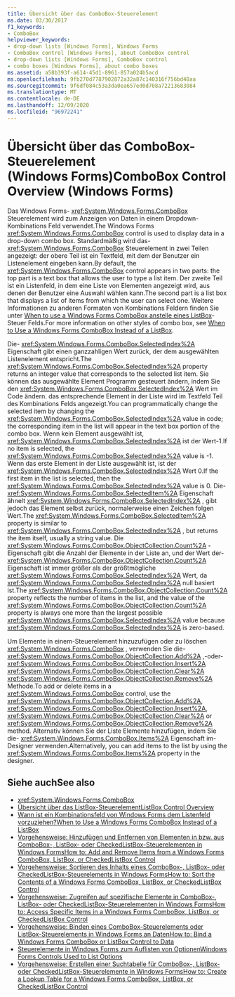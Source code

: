 ```yaml
---
title: Übersicht über das ComboBox-Steuerelement
ms.date: 03/30/2017
f1_keywords:
- ComboBox
helpviewer_keywords:
- drop-down lists [Windows Forms], Windows Forms
- ComboBox control [Windows Forms], about ComboBox control
- drop-down lists [Windows Forms], ComboBox control
- combo boxes [Windows Forms], about combo boxes
ms.assetid: a58b393f-a614-45d1-8961-857a024b5acd
ms.openlocfilehash: 9fb270d7787902872a32a87c140316f756bd48aa
ms.sourcegitcommit: 9f6df084c53a3da0ea657ed0d708a72213683084
ms.translationtype: MT
ms.contentlocale: de-DE
ms.lasthandoff: 12/09/2020
ms.locfileid: "96972241"
---
```

# <a name="combobox-control-overview-windows-forms"></a><span data-ttu-id="68a97-102">Übersicht über das ComboBox-Steuerelement (Windows Forms)</span><span class="sxs-lookup"><span data-stu-id="68a97-102">ComboBox Control Overview (Windows Forms)</span></span>
<span data-ttu-id="68a97-103">Das Windows Forms- <xref:System.Windows.Forms.ComboBox> Steuerelement wird zum Anzeigen von Daten in einem Dropdown-Kombinations Feld verwendet.</span><span class="sxs-lookup"><span data-stu-id="68a97-103">The Windows Forms <xref:System.Windows.Forms.ComboBox> control is used to display data in a drop-down combo box.</span></span> <span data-ttu-id="68a97-104">Standardmäßig wird das- <xref:System.Windows.Forms.ComboBox> Steuerelement in zwei Teilen angezeigt: der obere Teil ist ein Textfeld, mit dem der Benutzer ein Listenelement eingeben kann.</span><span class="sxs-lookup"><span data-stu-id="68a97-104">By default, the <xref:System.Windows.Forms.ComboBox> control appears in two parts: the top part is a text box that allows the user to type a list item.</span></span> <span data-ttu-id="68a97-105">Der zweite Teil ist ein Listenfeld, in dem eine Liste von Elementen angezeigt wird, aus denen der Benutzer eine Auswahl wählen kann.</span><span class="sxs-lookup"><span data-stu-id="68a97-105">The second part is a list box that displays a list of items from which the user can select one.</span></span> <span data-ttu-id="68a97-106">Weitere Informationen zu anderen Formaten von Kombinations Feldern finden Sie unter [When to use a Windows Forms ComboBox anstelle eines ListBox](when-to-use-a-windows-forms-combobox-instead-of-a-listbox.md)-Steuer Felds.</span><span class="sxs-lookup"><span data-stu-id="68a97-106">For more information on other styles of combo box, see [When to Use a Windows Forms ComboBox Instead of a ListBox](when-to-use-a-windows-forms-combobox-instead-of-a-listbox.md).</span></span>  
  
 <span data-ttu-id="68a97-107">Die- <xref:System.Windows.Forms.ComboBox.SelectedIndex%2A> Eigenschaft gibt einen ganzzahligen Wert zurück, der dem ausgewählten Listenelement entspricht.</span><span class="sxs-lookup"><span data-stu-id="68a97-107">The <xref:System.Windows.Forms.ComboBox.SelectedIndex%2A> property returns an integer value that corresponds to the selected list item.</span></span> <span data-ttu-id="68a97-108">Sie können das ausgewählte Element Programm gesteuert ändern, indem Sie den <xref:System.Windows.Forms.ComboBox.SelectedIndex%2A> Wert im Code ändern. das entsprechende Element in der Liste wird im Textfeld Teil des Kombinations Felds angezeigt.</span><span class="sxs-lookup"><span data-stu-id="68a97-108">You can programmatically change the selected item by changing the <xref:System.Windows.Forms.ComboBox.SelectedIndex%2A> value in code; the corresponding item in the list will appear in the text box portion of the combo box.</span></span> <span data-ttu-id="68a97-109">Wenn kein Element ausgewählt ist, <xref:System.Windows.Forms.ComboBox.SelectedIndex%2A> ist der Wert-1.</span><span class="sxs-lookup"><span data-stu-id="68a97-109">If no item is selected, the <xref:System.Windows.Forms.ComboBox.SelectedIndex%2A> value is -1.</span></span> <span data-ttu-id="68a97-110">Wenn das erste Element in der Liste ausgewählt ist, ist der <xref:System.Windows.Forms.ComboBox.SelectedIndex%2A> Wert 0.</span><span class="sxs-lookup"><span data-stu-id="68a97-110">If the first item in the list is selected, then the <xref:System.Windows.Forms.ComboBox.SelectedIndex%2A> value is 0.</span></span> <span data-ttu-id="68a97-111">Die- <xref:System.Windows.Forms.ComboBox.SelectedItem%2A> Eigenschaft ähnelt <xref:System.Windows.Forms.ComboBox.SelectedIndex%2A> , gibt jedoch das Element selbst zurück, normalerweise einen Zeichen folgen Wert.</span><span class="sxs-lookup"><span data-stu-id="68a97-111">The <xref:System.Windows.Forms.ComboBox.SelectedItem%2A> property is similar to <xref:System.Windows.Forms.ComboBox.SelectedIndex%2A> , but returns the item itself, usually a string value.</span></span> <span data-ttu-id="68a97-112">Die <xref:System.Windows.Forms.ComboBox.ObjectCollection.Count%2A> -Eigenschaft gibt die Anzahl der Elemente in der Liste an, und der Wert der- <xref:System.Windows.Forms.ComboBox.ObjectCollection.Count%2A> Eigenschaft ist immer größer als der größtmögliche <xref:System.Windows.Forms.ComboBox.SelectedIndex%2A> Wert, da <xref:System.Windows.Forms.ComboBox.SelectedIndex%2A> null basiert ist.</span><span class="sxs-lookup"><span data-stu-id="68a97-112">The <xref:System.Windows.Forms.ComboBox.ObjectCollection.Count%2A> property reflects the number of items in the list, and the value of the <xref:System.Windows.Forms.ComboBox.ObjectCollection.Count%2A> property is always one more than the largest possible <xref:System.Windows.Forms.ComboBox.SelectedIndex%2A> value because <xref:System.Windows.Forms.ComboBox.SelectedIndex%2A> is zero-based.</span></span>  
  
 <span data-ttu-id="68a97-113">Um Elemente in einem-Steuerelement hinzuzufügen oder zu löschen <xref:System.Windows.Forms.ComboBox> , verwenden Sie die- <xref:System.Windows.Forms.ComboBox.ObjectCollection.Add%2A> ,-oder- <xref:System.Windows.Forms.ComboBox.ObjectCollection.Insert%2A> <xref:System.Windows.Forms.ComboBox.ObjectCollection.Clear%2A> <xref:System.Windows.Forms.ComboBox.ObjectCollection.Remove%2A> Methode.</span><span class="sxs-lookup"><span data-stu-id="68a97-113">To add or delete items in a <xref:System.Windows.Forms.ComboBox> control, use the <xref:System.Windows.Forms.ComboBox.ObjectCollection.Add%2A>, <xref:System.Windows.Forms.ComboBox.ObjectCollection.Insert%2A>, <xref:System.Windows.Forms.ComboBox.ObjectCollection.Clear%2A> or <xref:System.Windows.Forms.ComboBox.ObjectCollection.Remove%2A> method.</span></span> <span data-ttu-id="68a97-114">Alternativ können Sie der Liste Elemente hinzufügen, indem Sie die- <xref:System.Windows.Forms.ComboBox.Items%2A> Eigenschaft im-Designer verwenden.</span><span class="sxs-lookup"><span data-stu-id="68a97-114">Alternatively, you can add items to the list by using the <xref:System.Windows.Forms.ComboBox.Items%2A> property in the designer.</span></span>  
  
## <a name="see-also"></a><span data-ttu-id="68a97-115">Siehe auch</span><span class="sxs-lookup"><span data-stu-id="68a97-115">See also</span></span>

- <xref:System.Windows.Forms.ComboBox>
- [<span data-ttu-id="68a97-116">Übersicht über das ListBox-Steuerelement</span><span class="sxs-lookup"><span data-stu-id="68a97-116">ListBox Control Overview</span></span>](listbox-control-overview-windows-forms.md)
- [<span data-ttu-id="68a97-117">Wann ist ein Kombinationsfeld von Windows Forms dem Listenfeld vorzuziehen?</span><span class="sxs-lookup"><span data-stu-id="68a97-117">When to Use a Windows Forms ComboBox Instead of a ListBox</span></span>](when-to-use-a-windows-forms-combobox-instead-of-a-listbox.md)
- [<span data-ttu-id="68a97-118">Vorgehensweise: Hinzufügen und Entfernen von Elementen in bzw. aus ComboBox-, ListBox- oder CheckedListBox-Steuerelementen in Windows Forms</span><span class="sxs-lookup"><span data-stu-id="68a97-118">How to: Add and Remove Items from a Windows Forms ComboBox, ListBox, or CheckedListBox Control</span></span>](add-and-remove-items-from-a-wf-combobox.md)
- [<span data-ttu-id="68a97-119">Vorgehensweise: Sortieren des Inhalts eines ComboBox-, ListBox- oder CheckedListBox-Steuerelements in Windows Forms</span><span class="sxs-lookup"><span data-stu-id="68a97-119">How to: Sort the Contents of a Windows Forms ComboBox, ListBox, or CheckedListBox Control</span></span>](sort-the-contents-of-a-wf-combobox-listbox-or-checkedlistbox-control.md)
- [<span data-ttu-id="68a97-120">Vorgehensweise: Zugreifen auf spezifische Elemente in ComboBox-, ListBox- oder CheckedListBox-Steuerelementen in Windows Forms</span><span class="sxs-lookup"><span data-stu-id="68a97-120">How to: Access Specific Items in a Windows Forms ComboBox, ListBox, or CheckedListBox Control</span></span>](access-specific-items-in-a-wf-combobox-listbox-or-checkedlistbox.md)
- [<span data-ttu-id="68a97-121">Vorgehensweise: Binden eines ComboBox-Steuerelements oder ListBox-Steuerelements in Windows Forms an Daten</span><span class="sxs-lookup"><span data-stu-id="68a97-121">How to: Bind a Windows Forms ComboBox or ListBox Control to Data</span></span>](how-to-bind-a-windows-forms-combobox-or-listbox-control-to-data.md)
- [<span data-ttu-id="68a97-122">Steuerelemente in Windows Forms zum Auflisten von Optionen</span><span class="sxs-lookup"><span data-stu-id="68a97-122">Windows Forms Controls Used to List Options</span></span>](windows-forms-controls-used-to-list-options.md)
- [<span data-ttu-id="68a97-123">Vorgehensweise: Erstellen einer Suchtabelle für ComboBox-, ListBox- oder CheckedListBox-Steuerelemente in Windows Forms</span><span class="sxs-lookup"><span data-stu-id="68a97-123">How to: Create a Lookup Table for a Windows Forms ComboBox, ListBox, or CheckedListBox Control</span></span>](create-a-lookup-table-for-a-wf-combobox-listbox.md)
